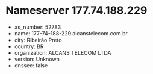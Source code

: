 # Nameserver 177.74.188.229

* as_number: 52783
* name: 177-74-188-229.alcanstelecom.com.br.
* city: Ribeirão Preto
* country: BR
* organization: ALCANS TELECOM LTDA
* version: Unknown
* dnssec: false
